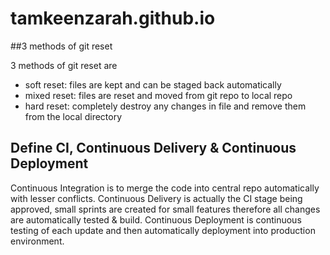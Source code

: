 # tamkeenzarah.github.io

##3 methods of git reset

3 methods of git reset are
  - soft reset:  files are kept and can be staged back automatically
  - mixed reset: files are reset and moved from git repo to local repo
  - hard reset:  completely destroy any changes in file and remove them from the local directory
  
## Define CI, Continuous Delivery & Continuous Deployment

Continuous Integration is to merge the code into central repo automatically with lesser conflicts.
Continuous Delivery is actually the CI stage being approved, small sprints are created  for small features therefore all changes are automatically tested & build.
Continuous Deployment is continuous testing of each update and then automatically deployment into production environment.
